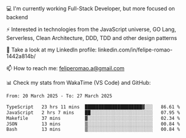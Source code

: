 💻 I'm currently working Full-Stack Developer, but more focused on backend

⚡ Interested in technologies from the JavaScript universe, GO Lang, Serverless, Clean Architecture, DDD, TDD and other design patterns

👥 Take a look at my LinkedIn profile: linkedin.com/in/felipe-romao-1442a814b/

📫 How to reach me: feliperomao.a@gmail.com

📊 Check my stats from WakaTime (VS Code) and GitHub:

<!--START_SECTION:waka-->

```txt
From: 20 March 2025 - To: 27 March 2025

TypeScript   23 hrs 11 mins  █████████████████████▓░░░   86.61 %
JavaScript   2 hrs 7 mins    ██░░░░░░░░░░░░░░░░░░░░░░░   07.95 %
Makefile     37 mins         ▓░░░░░░░░░░░░░░░░░░░░░░░░   02.34 %
JSON         13 mins         ▒░░░░░░░░░░░░░░░░░░░░░░░░   00.84 %
Bash         13 mins         ▒░░░░░░░░░░░░░░░░░░░░░░░░   00.84 %
```

<!--END_SECTION:waka-->
